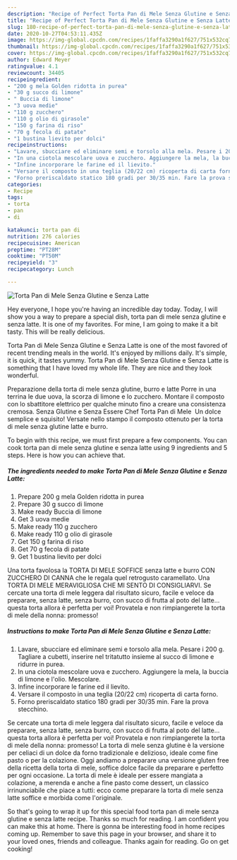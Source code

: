 ```yaml
---
description: "Recipe of Perfect Torta Pan di Mele Senza Glutine e Senza Latte"
title: "Recipe of Perfect Torta Pan di Mele Senza Glutine e Senza Latte"
slug: 180-recipe-of-perfect-torta-pan-di-mele-senza-glutine-e-senza-latte
date: 2020-10-27T04:53:11.435Z
image: https://img-global.cpcdn.com/recipes/1faffa3290a1f627/751x532cq70/torta-pan-di-mele-senza-glutine-e-senza-latte-recipe-main-photo.jpg
thumbnail: https://img-global.cpcdn.com/recipes/1faffa3290a1f627/751x532cq70/torta-pan-di-mele-senza-glutine-e-senza-latte-recipe-main-photo.jpg
cover: https://img-global.cpcdn.com/recipes/1faffa3290a1f627/751x532cq70/torta-pan-di-mele-senza-glutine-e-senza-latte-recipe-main-photo.jpg
author: Edward Meyer
ratingvalue: 4.1
reviewcount: 34405
recipeingredient:
- "200 g mela Golden ridotta in purea"
- "30 g succo di limone"
- " Buccia di limone"
- "3 uova medie"
- "110 g zucchero"
- "110 g olio di girasole"
- "150 g farina di riso"
- "70 g fecola di patate"
- "1 bustina lievito per dolci"
recipeinstructions:
- "Lavare, sbucciare ed eliminare semi e torsolo alla mela. Pesare i 200 g. Tagliare a cubetti, inserire nel tritatutto insieme al succo di limone e ridurre in purea."
- "In una ciotola mescolare uova e zucchero. Aggiungere la mela, la buccia di limone e l&#39;olio. Mescolare."
- "Infine incorporare le farine ed il lievito."
- "Versare il composto in una teglia (20/22 cm) ricoperta di carta forno."
- "Forno preriscaldato statico 180 gradi per 30/35 min. Fare la prova stecchino."
categories:
- Recipe
tags:
- torta
- pan
- di

katakunci: torta pan di 
nutrition: 276 calories
recipecuisine: American
preptime: "PT28M"
cooktime: "PT50M"
recipeyield: "3"
recipecategory: Lunch

---
```



![Torta Pan di Mele Senza Glutine e Senza Latte](https://img-global.cpcdn.com/recipes/1faffa3290a1f627/751x532cq70/torta-pan-di-mele-senza-glutine-e-senza-latte-recipe-main-photo.jpg)

Hey everyone, I hope you're having an incredible day today. Today, I will show you a way to prepare a special dish, torta pan di mele senza glutine e senza latte. It is one of my favorites. For mine, I am going to make it a bit tasty. This will be really delicious.

Torta Pan di Mele Senza Glutine e Senza Latte is one of the most favored of recent trending meals in the world. It's enjoyed by millions daily. It's simple, it is quick, it tastes yummy. Torta Pan di Mele Senza Glutine e Senza Latte is something that I have loved my whole life. They are nice and they look wonderful.

Preparazione della torta di mele senza glutine, burro e latte Porre in una terrina le due uova, la scorza di limone e lo zucchero. Montare il composto con lo sbattitore elettrico per qualche minuto fino a creare una consistenza cremosa. Senza Glutine e Senza Essere Chef Torta Pan di Mele ️ Un dolce semplice e squisito! Versate nello stampo il composto ottenuto per la torta di mele senza glutine latte e burro.


To begin with this recipe, we must first prepare a few components. You can cook torta pan di mele senza glutine e senza latte using 9 ingredients and 5 steps. Here is how you can achieve that.

<!--inarticleads1-->

##### The ingredients needed to make Torta Pan di Mele Senza Glutine e Senza Latte:

1. Prepare 200 g mela Golden ridotta in purea
1. Prepare 30 g succo di limone
1. Make ready  Buccia di limone
1. Get 3 uova medie
1. Make ready 110 g zucchero
1. Make ready 110 g olio di girasole
1. Get 150 g farina di riso
1. Get 70 g fecola di patate
1. Get 1 bustina lievito per dolci


Una torta favolosa la TORTA DI MELE SOFFICE senza latte e burro CON ZUCCHERO DI CANNA che le regala quel retrogusto caramellato. Una TORTA DI MELE MERAVIGLIOSA CHE MI SENTO DI CONSIGLIARVI. Se cercate una torta di mele leggera dal risultato sicuro, facile e veloce da preparare, senza latte, senza burro, con succo di frutta al poto del latte…questa torta allora è perfetta per voi! Provatela e non rimpiangerete la torta di mele della nonna: promesso! 

<!--inarticleads2-->

##### Instructions to make Torta Pan di Mele Senza Glutine e Senza Latte:

1. Lavare, sbucciare ed eliminare semi e torsolo alla mela. Pesare i 200 g. Tagliare a cubetti, inserire nel tritatutto insieme al succo di limone e ridurre in purea.
1. In una ciotola mescolare uova e zucchero. Aggiungere la mela, la buccia di limone e l&#39;olio. Mescolare.
1. Infine incorporare le farine ed il lievito.
1. Versare il composto in una teglia (20/22 cm) ricoperta di carta forno.
1. Forno preriscaldato statico 180 gradi per 30/35 min. Fare la prova stecchino.


Se cercate una torta di mele leggera dal risultato sicuro, facile e veloce da preparare, senza latte, senza burro, con succo di frutta al poto del latte…questa torta allora è perfetta per voi! Provatela e non rimpiangerete la torta di mele della nonna: promesso! La torta di mele senza glutine è la versione per celiaci di un dolce da forno tradizionale e delizioso, ideale come fine pasto o per la colazione. Oggi andiamo a preparare una versione gluten free della ricetta della torta di mele, soffice dolce facile da preparare e perfetto per ogni occasione. La torta di mele è ideale per essere mangiata a colazione, a merenda e anche a fine pasto come dessert, un classico irrinunciabile che piace a tutti: ecco come preparare la torta di mele senza latte soffice e morbida come l&#39;originale. 

So that's going to wrap it up for this special food torta pan di mele senza glutine e senza latte recipe. Thanks so much for reading. I am confident you can make this at home. There is gonna be interesting food in home recipes coming up. Remember to save this page in your browser, and share it to your loved ones, friends and colleague. Thanks again for reading. Go on get cooking!
